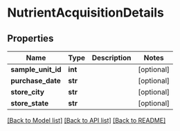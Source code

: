 # NutrientAcquisitionDetails

## Properties
Name | Type | Description | Notes
------------ | ------------- | ------------- | -------------
**sample_unit_id** | **int** |  | [optional] 
**purchase_date** | **str** |  | [optional] 
**store_city** | **str** |  | [optional] 
**store_state** | **str** |  | [optional] 

[[Back to Model list]](../README.md#documentation-for-models) [[Back to API list]](../README.md#documentation-for-api-endpoints) [[Back to README]](../README.md)

